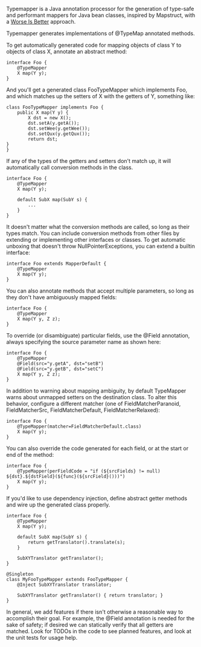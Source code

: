 Typemapper is a Java annotation processor for the generation of type-safe and performant mappers for Java bean classes, inspired by Mapstruct, with a [Worse Is Better](https://en.wikipedia.org/wiki/Worse_is_better) approach.

Typemapper generates implementations of @TypeMap annotated methods.

To get automatically generated code for mapping objects of class Y to objects of class X, annotate an abstract method:

    interface Foo {
        @TypeMapper
        X map(Y y);
    }

And you'll get a generated class FooTypeMapper which implements Foo, and which matches up the setters of X with the getters of Y, something like:

    class FooTypeMapper implements Foo {
        public X map(Y y) {
            X dst = new X();
            dst.setA(y.getA());
            dst.setWee(y.getWee());
            dst.setQux(y.getQux());
            return dst;
	}
    }

If any of the types of the getters and setters don't match up, it will automatically call conversion methods in the class.

    interface Foo {
        @TypeMapper
        X map(Y y);

        default SubX map(SubY s) {
            ...
        }
    }

It doesn't matter what the conversion methods are called, so long as their types match. You can include conversion methods from other files by extending or implementing other interfaces or classes. To get automatic unboxing that doesn't throw NullPointerExceptions, you can extend a builtin interface:

    interface Foo extends MapperDefault {
        @TypeMapper
        X map(Y y);
    }

You can also annotate methods that accept multiple parameters, so long as they don't have ambiguously mapped fields:

    interface Foo {
        @TypeMapper
        X map(Y y, Z z);
    }

To override (or disambiguate) particular fields, use the @Field annotation, always specifying the source parameter name as shown here:

    interface Foo {
        @TypeMapper
        @Field(src="y.getA", dst="setB")
        @Field(src="y.getB", dst="setC")
        X map(Y y, Z z);
    }

In addition to warning about mapping ambiguity, by default TypeMapper warns about unmapped setters on the destination class. To alter this behavior, configure a different matcher (one of FieldMatcherParanoid, FieldMatcherSrc, FieldMatcherDefault, FieldMatcherRelaxed):

    interface Foo {
        @TypeMapper(matcher=FieldMatcherDefault.class)
        X map(Y y);
    }


You can also override the code generated for each field, or at the start or end of the method:

    interface Foo {
        @TypeMapper(perFieldCode = "if (${srcFields} != null) ${dst}.${dstField}(${func}(${srcField}()))")
        X map(Y y);
    }

If you'd like to use dependency injection, define abstract getter methods and wire up the generated class properly.

    interface Foo {
        @TypeMapper
        X map(Y y);

        default SubX map(SubY s) {
            return getTranslator().translate(s);
        }

        SubXYTranslator getTranslator();
    }

    @Singleton
    class MyFooTypeMapper extends FooTypeMapper {
        @Inject SubXYTranslator translator;

        SubXYTranslator getTranslator() { return translator; }
    }

In general, we add features if there isn't otherwise a reasonable way to accomplish their goal. For example, the @Field annotation is needed for the sake of safety; if desired we can statically verify that all getters are matched. Look for TODOs in the code to see planned features, and look at the unit tests for usage help.

